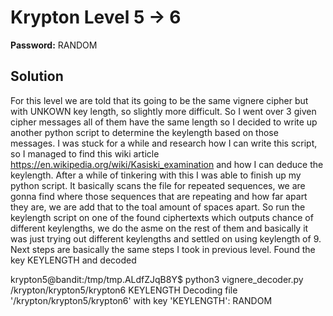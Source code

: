 # Krypton Level 5 -> 6

**Password:** RANDOM

## Solution

For this level we are told that its going to be the same vignere cipher but with UNKOWN key length, so slightly more difficult. So I went over 3 given cipher messages all of them have the same length so I decided to write up another python script to determine the keylength based on those messages. I was stuck for a while and research how I can write this script, so I managed to find this wiki article https://en.wikipedia.org/wiki/Kasiski_examination and how I can deduce the keylength. After a while of tinkering with this I was able to finish up my python script. It basically scans the file for repeated sequences, we are gonna find where those sequences that are repeating and how far apart they are, we are add that to the toal amount of spaces apart. So run the keylength script on one of the found ciphertexts which outputs chance of different keylengths, we do the asme on the rest of them and basically it was just trying out different keylengths and settled on using keylength of 9. Next steps are basically the same steps I took in previous level. Found the key KEYLENGTH and decoded

krypton5@bandit:/tmp/tmp.ALdfZJqB8Y$ python3 vignere_decoder.py /krypton/krypton5/krypton6 KEYLENGTH
Decoding file '/krypton/krypton5/krypton6' with key 'KEYLENGTH':
RANDOM




